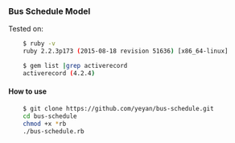 ### Bus Schedule Model ###

Tested on:

```bash
    $ ruby -v
    ruby 2.2.3p173 (2015-08-18 revision 51636) [x86_64-linux]

    $ gem list |grep activerecord
    activerecord (4.2.4)
```

#### How to use

```bash
    $ git clone https://github.com/yeyan/bus-schedule.git
    cd bus-schedule
    chmod +x *rb
    ./bus-schedule.rb
```
